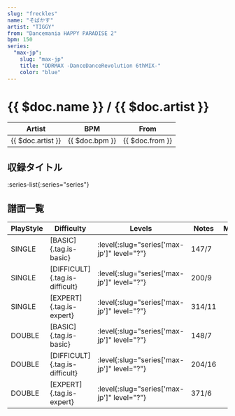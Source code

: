 ```yaml
---
slug: "freckles"
name: "そばかす"
artist: "TIGGY"
from: "Dancemania HAPPY PARADISE 2"
bpm: 150
series:
  "max-jp":
    slug: "max-jp"
    title: "DDRMAX -DanceDanceRevolution 6thMIX-"
    color: "blue"
---
```


# {{ $doc.name }} / {{ $doc.artist }}

|Artist|BPM|From|
|------|---|----|
|{{ $doc.artist }}|{{ $doc.bpm }}|{{ $doc.from }}|

## 収録タイトル

:series-list{:series="series"}

## 譜面一覧

|PlayStyle|Difficulty|Levels|Notes|Movie|
|---------|----------|------|-----|-----|
|SINGLE|[BASIC]{.tag.is-basic}|:level{:slug="series['max-jp']" level="?"}|147/7||
|SINGLE|[DIFFICULT]{.tag.is-difficult}|:level{:slug="series['max-jp']" level="?"}|200/9||
|SINGLE|[EXPERT]{.tag.is-expert}|:level{:slug="series['max-jp']" level="?"}|314/11||
|DOUBLE|[BASIC]{.tag.is-basic}|:level{:slug="series['max-jp']" level="?"}|148/7||
|DOUBLE|[DIFFICULT]{.tag.is-difficult}|:level{:slug="series['max-jp']" level="?"}|204/16||
|DOUBLE|[EXPERT]{.tag.is-expert}|:level{:slug="series['max-jp']" level="?"}|371/6||
